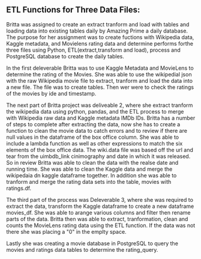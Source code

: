 ## ETL Functions for Three Data Files:
 
 Britta was assigned to create an extract tranform and load with tables and loading data into existing tables daily by Amazing Prime a daily database. The purpose for her assignment was to create fuctions with Wikipedia data, Kaggle metadata, and Movielens rating data and determine performs forthe  three files using Python, ETL(extract,transform and load), process and PostgreSQL database to create the daily tables. 

 In the first deleverable Britta was to use Kaggle Metadata and MovieLens to determine the rating of the Movies. She was able to use the wikipedial json with the raw Wikipedia movie file to extract, tranform and load the data into a new file. The file was to create tables. Then wer were to check the ratings of the movies by ide and timestamp. 

The next part of Britta project was deliveable 2, where she extract tranform the wikipedia data using python, pandas, and the ETL process to merge  with Wikipedia raw data and Kaggle metadata IMDb IDs. Britta has a number of steps to complete after extracting the data, now she has to create a function to clean the movie data to catch errors and to review if there are null values in the dataframe of the box office column. She was able to include a lambda function as well as other expressions to match the six elements of the box office data. The wiki.data file was based off the url and tear from the uimbdb_link cinimography and date in which it was released. So in review Britta was able to clean the data with the realse date and running time. She was able to clean the Kaggle data and merge the wikipedaia dn kaggle dataframe together. In addition she was able to tranform and merge the rating data sets into the table, movies with ratings.df.
  
  The third part of the process was Deleverable 3, where she was required to extract the data, transform the Kaggle dataframe to create a new dataframe movies_df. She was able to arange various columns and filter then rename parts of the data. Britta then was able to extract, tranformation, clean and counts the MovieLens rating data using the ETL function. If the data was not there she was placing a "0" in the emplty space. 
  
  Lastly she was creating a movie database in PostgreSQL to query the movies and ratings data tables to determine the rating_query. 


